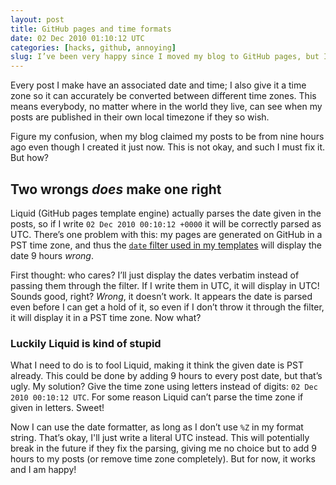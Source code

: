 ```yaml
---
layout: post
title: GitHub pages and time formats
date: 02 Dec 2010 01:10:12 UTC
categories: [hacks, github, annoying]
slug: I’ve been very happy since I moved my blog to GitHub pages, but I just found my first annoyance.
---
```


Every post I make have an associated date and time; I also give it a time zone so it can accurately be converted between different time zones. This means everybody, no matter where in the world they live, can see when my posts are published in their own local timezone if they so wish.

Figure my confusion, when my blog claimed my posts to be from nine hours ago even though I created it just now. This is not okay, and such I must fix it. But how?

Two wrongs *does* make one right
--------------------------
Liquid (GitHub pages template engine) actually parses the date given in the posts, so if I write `02 Dec 2010 00:10:12 +0000` it will be correctly parsed as UTC. There’s one problem with this: my pages are generated on GitHub in a PST time zone, and thus the [`date` filter used in my templates](https://github.com/tobi/liquid/wiki/Liquid-for-Designers) will display the date 9 hours *wrong*.

First thought: who cares? I’ll just display the dates verbatim instead of passing them through the filter. If I write them in UTC, it will display in UTC! Sounds good, right? *Wrong*, it doesn’t work. It appears the date is parsed even before I can get a hold of it, so even if I don’t throw it through the filter, it will display it in a PST time zone. Now what?

### Luckily Liquid is kind of stupid
What I need to do is to fool Liquid, making it think the given date is PST already. This could be done by adding 9 hours to every post date, but that’s ugly. My solution? Give the time zone using letters instead of digits: `02 Dec 2010 00:10:12 UTC`. For some reason Liquid can’t parse the time zone if given in letters. Sweet!

Now I can use the date formatter, as long as I don’t use `%Z` in my format string. That’s okay, I'll just write a literal UTC instead. This will potentially break in the future if they fix the parsing, giving me no choice but to add 9 hours to my posts (or remove time zone completely). But for now, it works and I am happy!